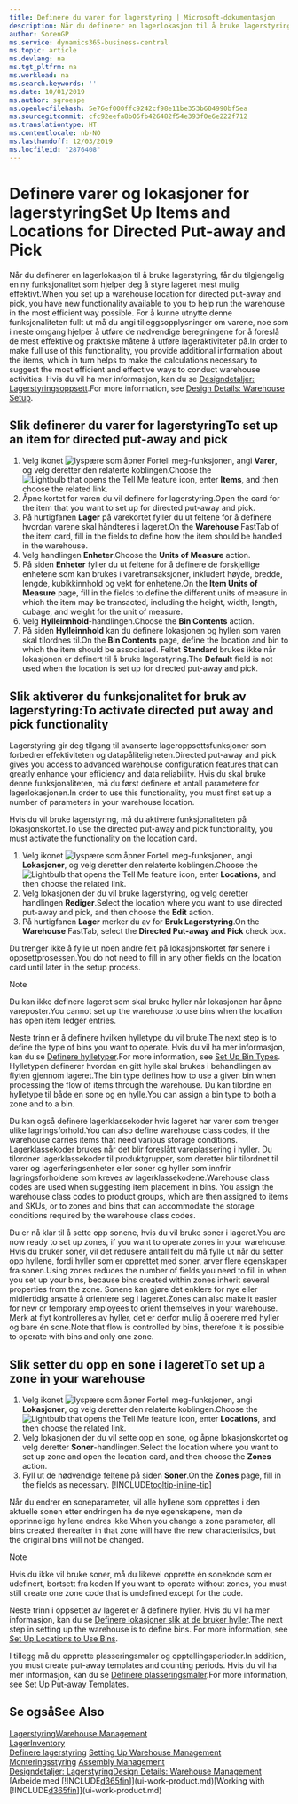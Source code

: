 ```yaml
---
title: Definere du varer for lagerstyring | Microsoft-dokumentasjon
description: Når du definerer en lagerlokasjon til å bruke lagerstyring, får du tilgjengelig en ny funksjonalitet som hjelper deg å styre lageret mest mulig effektivt.
author: SorenGP
ms.service: dynamics365-business-central
ms.topic: article
ms.devlang: na
ms.tgt_pltfrm: na
ms.workload: na
ms.search.keywords: ''
ms.date: 10/01/2019
ms.author: sgroespe
ms.openlocfilehash: 5e76ef000ffc9242cf98e11be353b604990bf5ea
ms.sourcegitcommit: cfc92eefa8b06fb426482f54e393f0e6e222f712
ms.translationtype: HT
ms.contentlocale: nb-NO
ms.lasthandoff: 12/03/2019
ms.locfileid: "2876408"
---
```

# <a name="set-up-items-and-locations-for-directed-put-away-and-pick"></a><span data-ttu-id="1d858-103">Definere varer og lokasjoner for lagerstyring</span><span class="sxs-lookup"><span data-stu-id="1d858-103">Set Up Items and Locations for Directed Put-away and Pick</span></span>
<span data-ttu-id="1d858-104">Når du definerer en lagerlokasjon til å bruke lagerstyring, får du tilgjengelig en ny funksjonalitet som hjelper deg å styre lageret mest mulig effektivt.</span><span class="sxs-lookup"><span data-stu-id="1d858-104">When you set up a warehouse location for directed put-away and pick, you have new functionality available to you to help run the warehouse in the most efficient way possible.</span></span> <span data-ttu-id="1d858-105">For å kunne utnytte denne funksjonaliteten fullt ut må du angi tilleggsopplysninger om varene, noe som i neste omgang hjelper å utføre de nødvendige beregningene for å foreslå de mest effektive og praktiske måtene å utføre lageraktiviteter på.</span><span class="sxs-lookup"><span data-stu-id="1d858-105">In order to make full use of this functionality, you provide additional information about the items, which in turn helps to make the calculations necessary to suggest the most efficient and effective ways to conduct warehouse activities.</span></span> <span data-ttu-id="1d858-106">Hvis du vil ha mer informasjon, kan du se [Designdetaljer: Lagerstyringsoppsett](design-details-warehouse-setup.md).</span><span class="sxs-lookup"><span data-stu-id="1d858-106">For more information, see [Design Details: Warehouse Setup](design-details-warehouse-setup.md).</span></span>

## <a name="to-set-up-an-item-for-directed-put-away-and-pick"></a><span data-ttu-id="1d858-107">Slik definerer du varer for lagerstyring</span><span class="sxs-lookup"><span data-stu-id="1d858-107">To set up an item for directed put-away and pick</span></span>  
1.  <span data-ttu-id="1d858-108">Velg ikonet ![lyspære som åpner Fortell meg-funksjonen](media/ui-search/search_small.png "Fortell hva du vil gjøre"), angi **Varer**, og velg deretter den relaterte koblingen.</span><span class="sxs-lookup"><span data-stu-id="1d858-108">Choose the ![Lightbulb that opens the Tell Me feature](media/ui-search/search_small.png "Tell me what you want to do") icon, enter **Items**, and then choose the related link.</span></span>  
2.  <span data-ttu-id="1d858-109">Åpne kortet for varen du vil definere for lagerstyring.</span><span class="sxs-lookup"><span data-stu-id="1d858-109">Open the card for the item that you want to set up for directed put-away and pick.</span></span>
3. <span data-ttu-id="1d858-110">På hurtigfanen **Lager** på varekortet fyller du ut feltene for å definere hvordan varene skal håndteres i lageret.</span><span class="sxs-lookup"><span data-stu-id="1d858-110">On the **Warehouse** FastTab of the item card, fill in the fields to define how the item should be handled in the warehouse.</span></span>  
4.  <span data-ttu-id="1d858-111">Velg handlingen **Enheter**.</span><span class="sxs-lookup"><span data-stu-id="1d858-111">Choose the **Units of Measure** action.</span></span>
5. <span data-ttu-id="1d858-112">På siden **Enheter** fyller du ut feltene for å definere de forskjellige enhetene som kan brukes i varetransaksjoner, inkludert høyde, bredde, lengde, kubikkinnhold og vekt for enhetene.</span><span class="sxs-lookup"><span data-stu-id="1d858-112">On the **Item Units of Measure** page, fill in the fields to define the different units of measure in which the item may be transacted, including the height, width, length, cubage, and weight for the unit of measure.</span></span>
6. <span data-ttu-id="1d858-113">Velg **Hylleinnhold**-handlingen.</span><span class="sxs-lookup"><span data-stu-id="1d858-113">Choose the **Bin Contents** action.</span></span>
7. <span data-ttu-id="1d858-114">På siden **Hylleinnhold** kan du definere lokasjonen og hyllen som varen skal tilordnes til.</span><span class="sxs-lookup"><span data-stu-id="1d858-114">On the **Bin Contents** page, define the location and bin to which the item should be associated.</span></span> <span data-ttu-id="1d858-115">Feltet **Standard** brukes ikke når lokasjonen er definert til å bruke lagerstyring.</span><span class="sxs-lookup"><span data-stu-id="1d858-115">The **Default** field is not used when the location is set up for directed put-away and pick.</span></span>  

## <a name="to-activate-directed-put-away-and-pick-functionality"></a><span data-ttu-id="1d858-116">Slik aktiverer du funksjonalitet for bruk av lagerstyring:</span><span class="sxs-lookup"><span data-stu-id="1d858-116">To activate directed put away and pick functionality</span></span>  
<span data-ttu-id="1d858-117">Lagerstyring gir deg tilgang til avanserte lageroppsettsfunksjoner som forbedrer effektiviteten og datapåliteligheten.</span><span class="sxs-lookup"><span data-stu-id="1d858-117">Directed put-away and pick gives you access to advanced warehouse configuration features that can greatly enhance your efficiency and data reliability.</span></span> <span data-ttu-id="1d858-118">Hvis du skal bruke denne funksjonaliteten, må du først definere et antall parametere for lagerlokasjonen.</span><span class="sxs-lookup"><span data-stu-id="1d858-118">In order to use this functionality, you must first set up a number of parameters in your warehouse location.</span></span>  

<span data-ttu-id="1d858-119">Hvis du vil bruke lagerstyring, må du aktivere funksjonaliteten på lokasjonskortet.</span><span class="sxs-lookup"><span data-stu-id="1d858-119">To use the directed put-away and pick functionality, you must activate the functionality on the location card.</span></span>    
1.  <span data-ttu-id="1d858-120">Velg ikonet ![lyspære som åpner Fortell meg-funksjonen](media/ui-search/search_small.png "Fortell hva du vil gjøre"), angi **Lokasjoner**, og velg deretter den relaterte koblingen.</span><span class="sxs-lookup"><span data-stu-id="1d858-120">Choose the ![Lightbulb that opens the Tell Me feature](media/ui-search/search_small.png "Tell me what you want to do") icon, enter **Locations**, and then choose the related link.</span></span>  
2.  <span data-ttu-id="1d858-121">Velg lokasjonen der du vil bruke lagerstyring, og velg deretter handlingen **Rediger**.</span><span class="sxs-lookup"><span data-stu-id="1d858-121">Select the location where you want to use directed put-away and pick, and then choose the **Edit** action.</span></span>  
3.  <span data-ttu-id="1d858-122">På hurtigfanen **Lager** merker du av for **Bruk Lagerstyring**.</span><span class="sxs-lookup"><span data-stu-id="1d858-122">On the **Warehouse** FastTab, select the **Directed Put-away and Pick** check box.</span></span>  

<span data-ttu-id="1d858-123">Du trenger ikke å fylle ut noen andre felt på lokasjonskortet før senere i oppsettprosessen.</span><span class="sxs-lookup"><span data-stu-id="1d858-123">You do not need to fill in any other fields on the location card until later in the setup process.</span></span>  

> [!NOTE]  
>  <span data-ttu-id="1d858-124">Du kan ikke definere lageret som skal bruke hyller når lokasjonen har åpne vareposter.</span><span class="sxs-lookup"><span data-stu-id="1d858-124">You cannot set up the warehouse to use bins when the location has open item ledger entries.</span></span>  

<span data-ttu-id="1d858-125">Neste trinn er å definere hvilken hylletype du vil bruke.</span><span class="sxs-lookup"><span data-stu-id="1d858-125">The next step is to define the type of bins you want to operate.</span></span> <span data-ttu-id="1d858-126">Hvis du vil ha mer informasjon, kan du se [Definere hylletyper](warehouse-how-to-set-up-bin-types.md).</span><span class="sxs-lookup"><span data-stu-id="1d858-126">For more information, see [Set Up Bin Types](warehouse-how-to-set-up-bin-types.md).</span></span> <span data-ttu-id="1d858-127">Hylletypen definerer hvordan en gitt hylle skal brukes i behandlingen av flyten gjennom lageret.</span><span class="sxs-lookup"><span data-stu-id="1d858-127">The bin type defines how to use a given bin when processing the flow of items through the warehouse.</span></span> <span data-ttu-id="1d858-128">Du kan tilordne en hylletype til både en sone og en hylle.</span><span class="sxs-lookup"><span data-stu-id="1d858-128">You can assign a bin type to both a zone and to a bin.</span></span>  

<span data-ttu-id="1d858-129">Du kan også definere lagerklassekoder hvis lageret har varer som trenger ulike lagringsforhold.</span><span class="sxs-lookup"><span data-stu-id="1d858-129">You can also define warehouse class codes, if the warehouse carries items that need various storage conditions.</span></span> <span data-ttu-id="1d858-130">Lagerklassekoder brukes når det blir foreslått vareplassering i hyller. Du tilordner lagerklassekoder til produktgrupper, som deretter blir tilordnet til varer og lagerføringsenheter eller soner og hyller som innfrir lagringsforholdene som kreves av lagerklassekodene.</span><span class="sxs-lookup"><span data-stu-id="1d858-130">Warehouse class codes are used when suggesting item placement in bins. You assign the warehouse class codes to product groups, which are then assigned to items and SKUs, or to zones and bins that can accommodate the storage conditions required by the warehouse class codes.</span></span>  

<span data-ttu-id="1d858-131">Du er nå klar til å sette opp sonene, hvis du vil bruke soner i lageret.</span><span class="sxs-lookup"><span data-stu-id="1d858-131">You are now ready to set up zones, if you want to operate zones in your warehouse.</span></span> <span data-ttu-id="1d858-132">Hvis du bruker soner, vil det redusere antall felt du må fylle ut når du setter opp hyllene, fordi hyller som er opprettet med soner, arver flere egenskaper fra sonen.</span><span class="sxs-lookup"><span data-stu-id="1d858-132">Using zones reduces the number of fields you need to fill in when you set up your bins, because bins created within zones inherit several properties from the zone.</span></span> <span data-ttu-id="1d858-133">Sonene kan gjøre det enklere for nye eller midlertidig ansatte å orientere seg i lageret.</span><span class="sxs-lookup"><span data-stu-id="1d858-133">Zones can also make it easier for new or temporary employees to orient themselves in your warehouse.</span></span> <span data-ttu-id="1d858-134">Merk at flyt kontrolleres av hyller, det er derfor mulig å operere med hyller og bare én sone.</span><span class="sxs-lookup"><span data-stu-id="1d858-134">Note that flow is controlled by bins, therefore it is possible to operate with bins and only one zone.</span></span>  

## <a name="to-set-up-a-zone-in-your-warehouse"></a><span data-ttu-id="1d858-135">Slik setter du opp en sone i lageret</span><span class="sxs-lookup"><span data-stu-id="1d858-135">To set up a zone in your warehouse</span></span>  
1.  <span data-ttu-id="1d858-136">Velg ikonet ![lyspære som åpner Fortell meg-funksjonen](media/ui-search/search_small.png "Fortell hva du vil gjøre"), angi **Lokasjoner**, og velg deretter den relaterte koblingen.</span><span class="sxs-lookup"><span data-stu-id="1d858-136">Choose the ![Lightbulb that opens the Tell Me feature](media/ui-search/search_small.png "Tell me what you want to do") icon, enter **Locations**, and then choose the related link.</span></span>  
2.  <span data-ttu-id="1d858-137">Velg lokasjonen der du vil sette opp en sone, og åpne lokasjonskortet og velg deretter **Soner**-handlingen.</span><span class="sxs-lookup"><span data-stu-id="1d858-137">Select the location where you want to set up zone and open the location card, and then choose the **Zones** action.</span></span>  
3.  <span data-ttu-id="1d858-138">Fyll ut de nødvendige feltene på siden **Soner**.</span><span class="sxs-lookup"><span data-stu-id="1d858-138">On the **Zones** page, fill in the fields as necessary.</span></span> [!INCLUDE[tooltip-inline-tip](includes/tooltip-inline-tip_md.md)]  

<span data-ttu-id="1d858-139">Når du endrer en soneparameter, vil alle hyllene som opprettes i den aktuelle sonen etter endringen ha de nye egenskapene, men de opprinnelige hyllene endres ikke.</span><span class="sxs-lookup"><span data-stu-id="1d858-139">When you change a zone parameter, all bins created thereafter in that zone will have the new characteristics, but the original bins will not be changed.</span></span>  

> [!NOTE]  
>  <span data-ttu-id="1d858-140">Hvis du ikke vil bruke soner, må du likevel opprette én sonekode som er udefinert, bortsett fra koden.</span><span class="sxs-lookup"><span data-stu-id="1d858-140">If you want to operate without zones, you must still create one zone code that is undefined except for the code.</span></span>  

<span data-ttu-id="1d858-141">Neste trinn i oppsettet av lageret er å definere hyller. Hvis du vil ha mer informasjon, kan du se [Definere lokasjoner slik at de bruker hyller](warehouse-how-to-set-up-locations-to-use-bins.md).</span><span class="sxs-lookup"><span data-stu-id="1d858-141">The next step in setting up the warehouse is to define bins. For more information, see [Set Up Locations to Use Bins](warehouse-how-to-set-up-locations-to-use-bins.md).</span></span>  

<span data-ttu-id="1d858-142">I tillegg må du opprette plasseringsmaler og opptellingsperioder.</span><span class="sxs-lookup"><span data-stu-id="1d858-142">In addition, you must create put-away templates and counting periods.</span></span> <span data-ttu-id="1d858-143">Hvis du vil ha mer informasjon, kan du se [Definere plasseringsmaler](warehouse-how-to-set-up-put-away-templates.md).</span><span class="sxs-lookup"><span data-stu-id="1d858-143">For more information, see [Set Up Put-away Templates](warehouse-how-to-set-up-put-away-templates.md).</span></span>  

## <a name="see-also"></a><span data-ttu-id="1d858-144">Se også</span><span class="sxs-lookup"><span data-stu-id="1d858-144">See Also</span></span>  
[<span data-ttu-id="1d858-145">Lagerstyring</span><span class="sxs-lookup"><span data-stu-id="1d858-145">Warehouse Management</span></span>](warehouse-manage-warehouse.md)  
[<span data-ttu-id="1d858-146">Lager</span><span class="sxs-lookup"><span data-stu-id="1d858-146">Inventory</span></span>](inventory-manage-inventory.md)  
<span data-ttu-id="1d858-147">[Definere lagerstyring](warehouse-setup-warehouse.md)   </span><span class="sxs-lookup"><span data-stu-id="1d858-147">[Setting Up Warehouse Management](warehouse-setup-warehouse.md)   </span></span>  
<span data-ttu-id="1d858-148">[Monteringsstyring](assembly-assemble-items.md)  </span><span class="sxs-lookup"><span data-stu-id="1d858-148">[Assembly Management](assembly-assemble-items.md)  </span></span>  
[<span data-ttu-id="1d858-149">Designdetaljer: Lagerstyring</span><span class="sxs-lookup"><span data-stu-id="1d858-149">Design Details: Warehouse Management</span></span>](design-details-warehouse-management.md)  
<span data-ttu-id="1d858-150">[Arbeide med [!INCLUDE[d365fin](includes/d365fin_md.md)]](ui-work-product.md)</span><span class="sxs-lookup"><span data-stu-id="1d858-150">[Working with [!INCLUDE[d365fin](includes/d365fin_md.md)]](ui-work-product.md)</span></span>  
